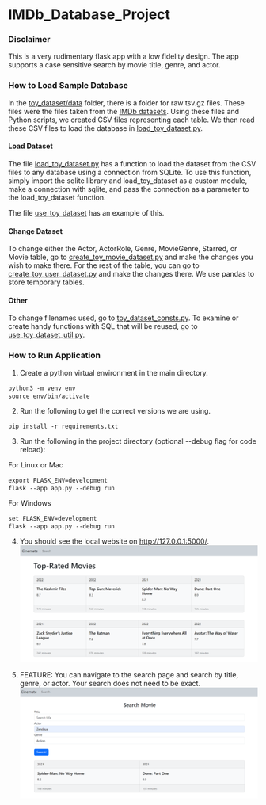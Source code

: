 # IMDb_Database_Project

### Disclaimer
This is a very rudimentary flask app with a low fidelity design. The app supports a case sensitive search by movie title, genre, and actor. 

### How to Load Sample Database
In the [toy_dataset/data](toy_dataset/data) folder, there is a folder for raw tsv.gz files. These files were the files taken from the [IMDb datasets](https://developer.imdb.com/non-commercial-datasets/). Using these files and Python scripts, we created CSV files representing each table. We then read these CSV files to load the database in [load_toy_dataset.py](load_toy_dataset.py).

#### Load Dataset
The file [load_toy_dataset.py](load_toy_dataset.py) has a function to load the dataset from the CSV files to any database using a connection from SQLite. To use this function, simply import the sqlite library and load_toy_dataset as a custom module, make a connection with sqlite, and pass the connection as a parameter to the load_toy_dataset function. 

The file [use_toy_dataset](use_toy_dataset.py) has an example of this.

#### Change Dataset
To change either the Actor, ActorRole, Genre, MovieGenre, Starred, or Movie table, go to [create_toy_movie_dataset.py](create_toy_movie_dataset.py) and make the changes you wish to make there. For the rest of the table, you can go to [create_toy_user_dataset.py](create_toy_user_dataset.py) and make the changes there. We use pandas to store temporary tables. 

#### Other
To change filenames used, go to [toy_dataset_consts.py](toy_dataset_consts.py). To examine or create handy functions with SQL that will be reused, go to [use_toy_dataset_util.py](use_toy_dataset_util.py).

### How to Run Application

1. Create a python virtual environment in the main directory.
```
python3 -m venv env
source env/bin/activate
```
2. Run the following to get the correct versions we are using. 
```
pip install -r requirements.txt
```
3. Run the following in the project directory (optional --debug flag for code reload):

For Linux or Mac
```
export FLASK_ENV=development
flask --app app.py --debug run
```

For Windows

```
set FLASK_ENV=development
flask --app app.py --debug run
```
4. You should see the local website on http://127.0.0.1:5000/. 
![Home UI](readme_pictures/m1_home.png)

5. FEATURE: You can navigate to the search page and search by title, genre, or actor.
Your search does not need to be exact.
![Search UI](readme_pictures/m1_search.png)